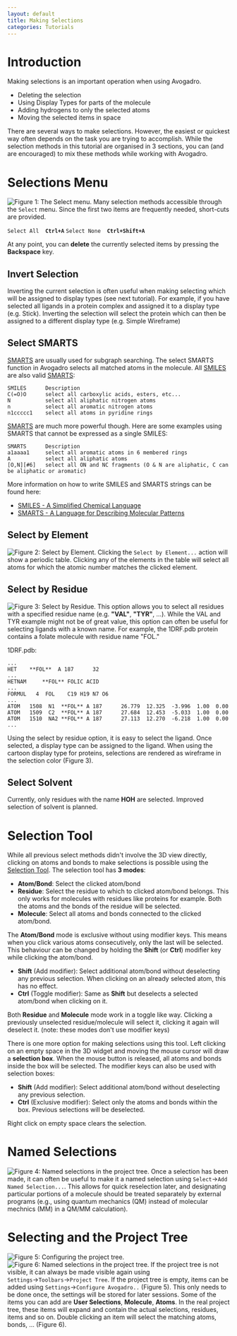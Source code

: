 ```yaml
---
layout: default
title: Making Selections
categories: Tutorials
---
```



Introduction
============

Making selections is an important operation when using Avogadro.

-   Deleting the selection
-   Using Display Types for parts of the molecule
-   Adding hydrogens to only the selected atoms
-   Moving the selected items in space

There are several ways to make selections. However, the easiest or quickest way often depends on the task you are trying to accomplish. While the selection methods in this tutorial are organised in 3 sections, you can (and are encouraged) to mix these methods while working with Avogadro.

Selections Menu
====================

![Figure 1: The Select menu.](/images/tut_select_menu.png) Many selection methods accessible through the `Select` menu. Since the first two items are frequently needed, short-cuts are provided.

`Select All  `**`Ctrl+A`**
`Select None  `**`Ctrl+Shift+A`**

At any point, you can **delete** the currently selected items by pressing the **Backspace** key.

Invert Selection
----------------

Inverting the current selection is often useful when making selecting which will be assigned to display types (see next tutorial). For example, if you have selected all ligands in a protein complex and assigned it to a display type (e.g. Stick). Inverting the selection will select the protein which can then be assigned to a different display type (e.g. Simple Wireframe)

Select SMARTS
-------------

[SMARTS](http://www.daylight.com/dayhtml/doc/theory/theory.smarts.html) are usually used for subgraph searching. The select SMARTS function in Avogadro selects all matched atoms in the molecule. All [SMILES](http://www.daylight.com/dayhtml/doc/theory/theory.smiles.html) are also valid [SMARTS](http://www.daylight.com/dayhtml/doc/theory/theory.smarts.html):

~~~~~~~~
SMILES      Description
C(=O)O      select all carboxylic acids, esters, etc...
N           select all aliphatic nitrogen atoms
n           select all aromatic nitrogen atoms
n1ccccc1    select all atoms in pyridine rings
~~~~~~~~

[SMARTS](http://www.daylight.com/dayhtml/doc/theory/theory.smarts.html) are much more powerful though. Here are some examples using SMARTS that cannot be expressed as a single SMILES:

~~~~~~~~
SMARTS      Description
a1aaaa1     select all aromatic atoms in 6 membered rings
A           select all aliphatic atoms
[O,N][#6]   select all ON and NC fragments (O & N are aliphatic, C can be aliphatic or aromatic)
~~~~~~~~

More information on how to write SMILES and SMARTS strings can be found here:

* [SMILES - A Simplified Chemical Language](http://www.daylight.com/dayhtml/doc/theory/theory.smiles.html)
* [SMARTS - A Language for Describing Molecular Patterns](http://www.daylight.com/dayhtml/doc/theory/theory.smarts.html)

Select by Element
-----------------

![Figure 2: Select by Element.](/images/tut_select_element.png) Clicking the `Select by Element...` action will show a periodic table. Clicking any of the elements in the table will select all atoms for which the atomic number matches the clicked element.

Select by Residue
-----------------

![Figure 3: Select by Residue.](/images/tut_select_residue.png) This option allows you to select all residues with a specified residue name (e.g. **"VAL"**, **"TYR"**, ...). While the VAL and TYR example might not be of great value, this option can often be useful for selecting ligands with a known name. For example, the 1DRF.pdb protein contains a folate molecule with residue name "FOL."

1DRF.pdb:

~~~~~~~~~
...
HET    **FOL**  A 187      32                                                       
...
HETNAM     **FOL** FOLIC ACID                                                       
...
FORMUL   4  FOL    C19 H19 N7 O6                                                
...
ATOM   1508  N1  **FOL** A 187      26.779  12.325  -3.996  1.00  0.00           N  
ATOM   1509  C2  **FOL** A 187      27.684  12.453  -5.033  1.00  0.00           C  
ATOM   1510  NA2 **FOL** A 187      27.113  12.270  -6.218  1.00  0.00           N  
...
~~~~~~~~~

Using the select by residue option, it is easy to select the ligand. Once selected, a display type can be assigned to the ligand. When using the cartoon display type for proteins, selections are rendered as wireframe in the selection color (Figure 3).

Select Solvent
------------

Currently, only residues with the name **HOH** are selected. Improved selection of solvent is planned.

Selection Tool
==============

While all previous select methods didn't involve the 3D view directly, clicking on atoms and bonds to make selections is possible using the [Selection Tool](/tools/select_tool.html). The selection tool has **3 modes**:

-   **Atom/Bond**: Select the clicked atom/bond
-   **Residue**: Select the residue to which to clicked atom/bond belongs. This only works for molecules with residues like proteins for example. Both the atoms and the bonds of the residue will be selected.
-   **Molecule**: Select all atoms and bonds connected to the clicked atom/bond.

The **Atom/Bond** mode is exclusive without using modifier keys. This means when you click various atoms consecutively, only the last will be selected. This behaviour can be changed by holding the **Shift** (or **Ctrl**) modifier key while clicking the atom/bond.

-   **Shift** (Add modifier): Select additional atom/bond without deselecting any previous selection. When clicking on an already selected atom, this has no effect.
-   **Ctrl** (Toggle modifier): Same as **Shift** but deselects a selected atom/bond when clicking on it.

Both **Residue** and **Molecule** mode work in a toggle like way. Clicking a previously unselected residue/molecule will select it, clicking it again will deselect it. (note: these modes don't use modifier keys)

There is one more option for making selections using this tool. Left clicking on an empty space in the 3D widget and moving the mouse cursor will draw a **selection box**. When the mouse button is released, all atoms and bonds inside the box will be selected. The modifier keys can also be used with selection boxes:

-   **Shift** (Add modifier): Select additional atom/bond without deselecting any previous selection.
-   **Ctrl** (Exclusive modifier): Select only the atoms and bonds within the box. Previous selections will be deselected.

Right click on empty space clears the selection.

Named Selections
================

![Figure 4: Named selections in the project tree.](/images/tut_select_projecttree2.png) Once a selection has been made, it can often be useful to make it a named selection using `Select`&rarr;`Add Named Selection...`. This allows for quick reselection later, and designating particular portions of a molecule should be treated separately by external programs (e.g., using quantum mechanics (QM) instead of molecular mechnics (MM) in a QM/MM calculation).

Selecting and the Project Tree
==============================

![Figure 5: Configuring the project tree.](/images/tut_select_projecttree1.png) ![Figure 6: Named selections in the project tree.](/images/tut_select_projecttree3.png) If the project tree is not visible, it can always be made visible again using `Settings`&rarr;`Toolbars`&rarr;`Project Tree`. If the project tree is empty, items can be added using `Settings`&rarr;`Configure Avogadro..` (Figure 5). This only needs to be done once, the settings will be stored for later sessions. Some of the items you can add are **User Selections**, **Molecule**, **Atoms**. In the real project tree, these items will expand and contain the actual selections, residues, items and so on. Double clicking an item will select the matching atoms, bonds, ... (Figure 6).
